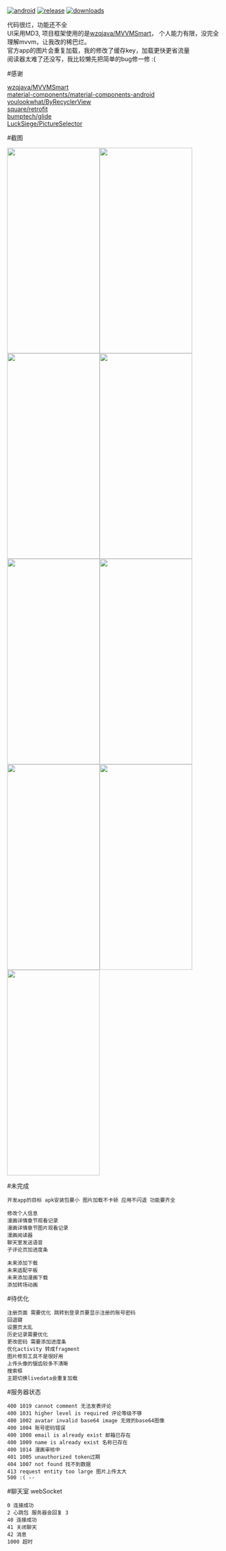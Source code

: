 [![android](https://img.shields.io/badge/android-7.0%2B-brightgreen.svg)](https://github.com/shizq123/BIKA/releases)
[![release](https://img.shields.io/github/release/shizq123/BIKA.svg)](https://github.com/shizq123/BIKA/releases)
[![downloads](https://img.shields.io/github/downloads/shizq123/BIKA/total.svg)](https://github.com/shizq123/BIKA/releases)

代码很烂，功能还不全 <br>
UI采用MD3, 项目框架使用的是[wzqjava/MVVMSmart](https://github.com/wzqjava/MVVMSmart)， 个人能力有限，没完全理解mvvm，让我改的稀巴烂。<br>
官方app的图片会重复加载，我的修改了缓存key，加载更快更省流量 <br>
阅读器太难了还没写，我比较懒先把简单的bug修一修 :( <br>

#感谢

[wzqjava/MVVMSmart](https://github.com/wzqjava/MVVMSmart) <br>
[material-components/material-components-android](https://github.com/material-components/material-components-android) <br>
[youlookwhat/ByRecyclerView](https://github.com/youlookwhat/ByRecyclerView) <br>
[square/retrofit](https://github.com/square/retrofit) <br>
[bumptech/glide](https://github.com/bumptech/glide) <br>
[LuckSiege/PictureSelector](https://github.com/LuckSiege/PictureSelector) <br>

#截图

<img src="https://raw.githubusercontent.com/shizq123/BIKA/master/Screenshot/s1.webp" width="216" height="480"><img src="https://raw.githubusercontent.com/shizq123/BIKA/master/Screenshot/s2.webp" width="216" height="480"><img src="https://raw.githubusercontent.com/shizq123/BIKA/master/Screenshot/s3.webp" width="216" height="480"><img src="https://raw.githubusercontent.com/shizq123/BIKA/master/Screenshot/s4.webp" width="216" height="480"><img src="https://raw.githubusercontent.com/shizq123/BIKA/master/Screenshot/s5.webp" width="216" height="480"><img src="https://raw.githubusercontent.com/shizq123/BIKA/master/Screenshot/s6.webp" width="216" height="480"><img src="https://raw.githubusercontent.com/shizq123/BIKA/master/Screenshot/s7.webp" width="216" height="480"><img src="https://raw.githubusercontent.com/shizq123/BIKA/master/Screenshot/s8.webp" width="216" height="480"><img src="https://raw.githubusercontent.com/shizq123/BIKA/master/Screenshot/s9.webp" width="216" height="480">

#未完成

    开发app的目标 apk安装包要小 图片加载不卡顿 应用不闪退 功能要齐全

    修改个人信息
    漫画详情章节观看记录
    漫画详情章节图片观看记录
    漫画阅读器
    聊天室发送语音
    子评论页加进度条

    未来添加下载
    未来适配平板
    未来添加漫画下载
    添加转场动画

#待优化

    注册页面 需要优化 跳转到登录页要显示注册的账号密码
    回退键
    设置页太乱
    历史记录需要优化
    更改密码 需要添加进度条
    优化activity 转成fragment
    图片修剪工具不是很好用 
    上传头像的锯齿较多不清晰
    搜索框
    主题切换livedata会重复加载

#服务器状态

    400 1019 cannot comment 无法发表评论
    400 1031 higher level is required 评论等级不够
    400 1002 avatar invalid base64 image 无效的base64图像
    400 1004 账号密码错误
    400 1008 email is already exist 邮箱已存在
    400 1009 name is already exist 名称已存在
    400 1014 漫画审核中
    401 1005 unauthorized token过期
    404 1007 not found 找不到数据
    413 request entity too large 图片上传太大
    500 :( -- 

#聊天室 webSocket

    0 连接成功 
    2 心跳包 服务器会回复 3
    40 连接成功
    41 关闭聊天
    42 消息
    1000 超时
